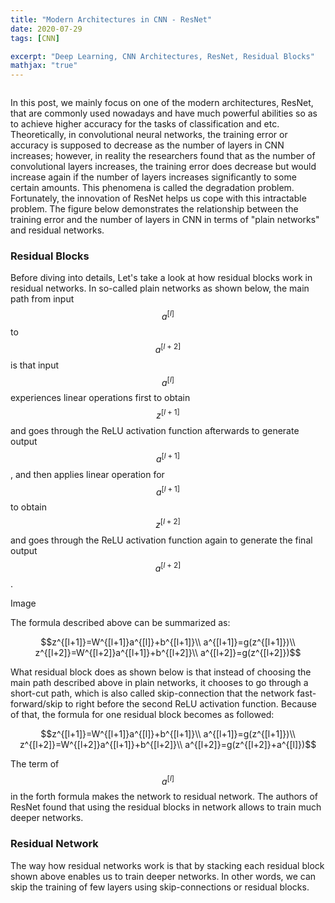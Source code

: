 ```yaml
---
title: "Modern Architectures in CNN - ResNet"
date: 2020-07-29
tags: [CNN]

excerpt: "Deep Learning, CNN Architectures, ResNet, Residual Blocks"
mathjax: "true"
---
```

<img src="{{ site.url }}{{ site.baseurl }}/images/classical_cnn/header_img.jpeg" alt="">

In this post, we mainly focus on one of the modern architectures, ResNet, that are commonly used nowadays and have much powerful abilities so as to achieve higher accuracy for the tasks of classification and etc. Theoretically, in convolutional neural networks, the training error or accuracy is supposed to decrease as the number of layers in CNN increases; however, in reality the researchers found that as the number of convolutional layers increases, the training error does decrease but would increase again if the number of layers increases significantly to some certain amounts. This phenomena is called the degradation problem. Fortunately, the innovation of ResNet helps us cope with this intractable problem. The figure below demonstrates the relationship between the training error and the number of layers in CNN in terms of "plain networks" and residual networks.



### Residual Blocks
Before diving into details, Let's take a look at how residual blocks work in residual networks. In so-called plain networks as shown below, the main path from input $$a^{[l]}$$ to $$a^{[l+2]}$$ is that  input $$a^{[l]}$$ experiences linear operations first to obtain $$z^{[l+1]}$$ and goes through the ReLU activation function afterwards to generate output $$a^{[l+1]}$$, and then applies linear operation for $$a^{[l+1]}$$ to obtain $$z^{[l+2]}$$ and goes through the ReLU activation function again to generate the final output $$a^{[l+2]}$$.

Image

The formula described above can be summarized as:

$$z^{[l+1]}=W^{[l+1]}a^{[l]}+b^{[l+1]}\\
a^{[l+1]}=g(z^{[l+1]})\\
z^{[l+2]}=W^{[l+2]}a^{[l+1]}+b^{[l+2]}\\
a^{[l+2]}=g(z^{[l+2]})$$

What residual block does as shown below is that instead of choosing the main path described above in plain networks, it chooses to go through a short-cut path, which is also called skip-connection that the network fast-forward/skip to right before the second ReLU activation function. Because of that, the formula for one residual block becomes as followed:

$$z^{[l+1]}=W^{[l+1]}a^{[l]}+b^{[l+1]}\\
a^{[l+1]}=g(z^{[l+1]})\\
z^{[l+2]}=W^{[l+2]}a^{[l+1]}+b^{[l+2]}\\
a^{[l+2]}=g(z^{[l+2]}+a^{[l]})$$

The term of $$a^{[l]}$$ in the forth formula makes the network to residual network. The authors of ResNet found that using the residual blocks in network allows to train much deeper networks.

### Residual Network
The way how residual networks work is that by stacking each residual block shown above enables us to train deeper networks. In other words, we can skip the training of few layers using skip-connections or residual blocks.
